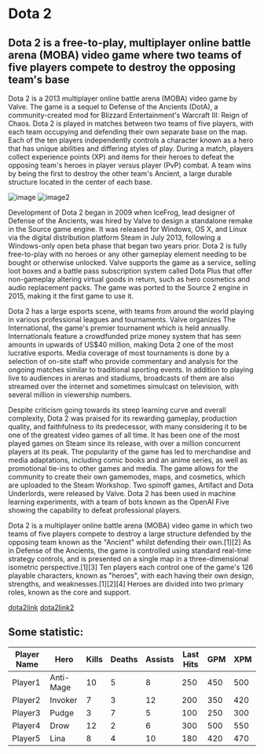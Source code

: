 # Dota 2
## Dota 2 is a free-to-play, multiplayer online battle arena (MOBA) video game where two teams of five players compete to destroy the opposing team's base

Dota 2 is a 2013 multiplayer online battle arena (MOBA) video game by Valve. The game is a sequel to Defense of the Ancients (DotA), a community-created mod for Blizzard Entertainment's Warcraft III: Reign of Chaos. Dota 2 is played in matches between two teams of five players, with each team occupying and defending their own separate base on the map. Each of the ten players independently controls a character known as a hero that has unique abilities and differing styles of play. During a match, players collect experience points (XP) and items for their heroes to defeat the opposing team's heroes in player versus player (PvP) combat. A team wins by being the first to destroy the other team's Ancient, a large durable structure located in the center of each base. 

![image](https://upload.wikimedia.org/wikipedia/en/thumb/3/31/Dota_2_Steam_artwork.jpg/250px-Dota_2_Steam_artwork.jpg)
![image2](https://upload.wikimedia.org/wikipedia/en/thumb/5/53/Dota_2_Gameplay_Aug_2017.jpg/250px-Dota_2_Gameplay_Aug_2017.jpg)

Development of Dota 2 began in 2009 when IceFrog, lead designer of Defense of the Ancients, was hired by Valve to design a standalone remake in the Source game engine. It was released for Windows, OS X, and Linux via the digital distribution platform Steam in July 2013, following a Windows-only open beta phase that began two years prior. Dota 2 is fully free-to-play with no heroes or any other gameplay element needing to be bought or otherwise unlocked. Valve supports the game as a service, selling loot boxes and a battle pass subscription system called Dota Plus that offer non-gameplay altering virtual goods in return, such as hero cosmetics and audio replacement packs. The game was ported to the Source 2 engine in 2015, making it the first game to use it.

Dota 2 has a large esports scene, with teams from around the world playing in various professional leagues and tournaments. Valve organizes The International, the game's premier tournament which is held annually. Internationals feature a crowdfunded prize money system that has seen amounts in upwards of US$40 million, making Dota 2 one of the most lucrative esports. Media coverage of most tournaments is done by a selection of on-site staff who provide commentary and analysis for the ongoing matches similar to traditional sporting events. In addition to playing live to audiences in arenas and stadiums, broadcasts of them are also streamed over the internet and sometimes simulcast on television, with several million in viewership numbers.

Despite criticism going towards its steep learning curve and overall complexity, Dota 2 was praised for its rewarding gameplay, production quality, and faithfulness to its predecessor, with many considering it to be one of the greatest video games of all time. It has been one of the most played games on Steam since its release, with over a million concurrent players at its peak. The popularity of the game has led to merchandise and media adaptations, including comic books and an anime series, as well as promotional tie-ins to other games and media. The game allows for the community to create their own gamemodes, maps, and cosmetics, which are uploaded to the Steam Workshop. Two spinoff games, Artifact and Dota Underlords, were released by Valve. Dota 2 has been used in machine learning experiments, with a team of bots known as the OpenAI Five showing the capability to defeat professional players.

Dota 2 is a multiplayer online battle arena (MOBA) video game in which two teams of five players compete to destroy a large structure defended by the opposing team known as the "Ancient" whilst defending their own.[1][2] As in Defense of the Ancients, the game is controlled using standard real-time strategy controls, and is presented on a single map in a three-dimensional isometric perspective.[1][3] Ten players each control one of the game's 126 playable characters, known as "heroes", with each having their own design, strengths, and weaknesses.[1][2][4] Heroes are divided into two primary roles, known as the core and support.

[dota2link](http://en.wikipedia.org/wiki/Dota_2)
[dota2link2](https://www.dota2.com/home)

## Some statistic:
 | Player Name | Hero      | Kills | Deaths | Assists | Last Hits | GPM  | XPM  |
 |-------------|-----------|-------|--------|---------|-----------|------|------|
 | Player1     | Anti-Mage | 10    | 5      | 8       | 250       | 450  | 500  |
 | Player2     | Invoker   | 7     | 3      | 12      | 200       | 350  | 420  |
 | Player3     | Pudge     | 3     | 7      | 5       | 100       | 250  | 300  |
 | Player4     | Drow      | 12    | 2      | 6       | 300       | 500  | 550  |
 | Player5     | Lina      | 8     | 4      | 10      | 180       | 420  | 470  |
